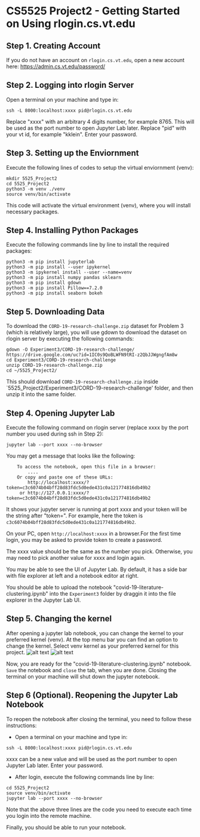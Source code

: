 # CS5525 Project2 - Getting Started on Using rlogin.cs.vt.edu

## Step 1. Creating Account
If you do not have an account on `rlogin.cs.vt.edu`, open a new account here: https://admin.cs.vt.edu/password/

## Step 2. Logging into rlogin Server
Open a terminal on your machine and type in:

```
ssh -L 8000:localhost:xxxx pid@rlogin.cs.vt.edu
````

Replace "xxxx" with an arbitrary 4 digits number, for example 8765. This will be used as the port number to open Jupyter Lab later. 
Replace "pid" with your vt id, for example "kklein".
Enter your password.

## Step 3. Setting up the Enviornment

Execute the following lines of codes to setup the virtual enviornment (venv):

```
mkdir 5525_Project2
cd 5525_Project2
python3 -m venv ./venv
source venv/bin/activate
```
This code will activate the virtual environment (venv), where you will install necessary packages.

## Step 4. Installing Python Packages

Execute the following commands line by line to install the required packages:
	
```
python3 -m pip install jupyterlab
python3 -m pip install --user ipykernel
python3 -m ipykernel install --user --name=venv
python3 -m pip install numpy pandas sklearn
python3 -m pip install gdown
python3 -m pip install Pillow==7.2.0
python3 -m pip install seaborn bokeh
```

## Step 5. Downloading Data

To download the `CORD-19-research-challenge.zip` dataset for Problem 3 (which is relatively large), you will use gdown to download the dataset on rlogin server by executing the following commands:
	
```
gdown -O Experiment3/CORD-19-research-challenge/ https://drive.google.com/uc?id=1IC0s9QoBLWFN9tRI-z2QbJJWgngfAm8w
cd Experiment3/CORD-19-research-challenge
unzip CORD-19-research-challenge.zip
cd ~/5525_Project2/
```

This should download `CORD-19-research-challenge.zip` inside `5525_Project2/Experiment3/CORD-19-research-challenge' folder, and then unzip it into the same folder.

## Step 4. Opening Jupyter Lab

Execute the following command on rlogin server (replace xxxx by the port number you used during ssh in Step 2):
	
```
jupyter lab --port xxxx --no-browser
```

You may get a message that looks like the following:
```
    To access the notebook, open this file in a browser:
        ....
    Or copy and paste one of these URLs:
        http://localhost:xxxx/?token=c3c6074b04bff28d83fdc5d0ede431c0a121774816db49b2
     or http://127.0.0.1:xxxx/?token=c3c6074b04bff28d83fdc5d0ede431c0a121774816db49b2
```

It shows your jupyter server is running at port xxxx and your token will be the string after "token=". For example, here the token is `c3c6074b04bff28d83fdc5d0ede431c0a121774816db49b2`.

On your PC, open `http://localhost:xxxx` in a browser.For the first time login, you may be asked to provide token to create a password.

The xxxx value should be the same as the number you pick. Otherwise, you may need to pick another value for xxxx and login again.

You may be able to see the UI of Jupyter Lab. By default, it has a side bar with file explorer at left and a notebook editor at right.

You should be able to upload the notebook "covid-19-literature-clustering.ipynb" into the `Experiment3` folder by draggin it into the file explorer in the Jupyter Lab UI.

## Step 5. Changing the kernel

After opening a jupyter lab notebook, you can change the kernel to your preferred kernel (venv). At the top menu bar you can find an option to change the kernel. Select venv kernel as your preferred kernel for this project.
![alt text](images/step1.png)
![alt text](images/step2.png)

Now, you are ready for the "covid-19-literature-clustering.ipynb" notebook. `Save` the notebook and `close` the tab, when you are done. Closing the terminal on your machine will shut down the jupyter notebook.

## Step 6 (Optional). Reopening the Jupyter Lab Notebook

To reopen the notebook after closing the terminal, you need to follow these instructions:
- Open a terminal on your machine and type in:

```
ssh -L 8000:localhost:xxxx pid@rlogin.cs.vt.edu
````
xxxx can be a new value and will be used as the port number to open Jupyter Lab later. Enter your password.

- After login, execute the following commands line by line:
	
```
cd 5525_Project2
source venv/bin/activate
jupyter lab --port xxxx --no-browser
```
Note that the above three lines are the code you need to execute each time you login into the remote machine.



<!--
Follow the following:

- Close the terminal and open a new one.
- Use a new value of xxxx, type in:

`ssh -L 8000:localhost:xxxx pid@rlogin.cs.vt.edu`

Double click to open it in the notebook editor.Download the dataset into your machine from Google Drive:
https://drive.google.com/file/d/1IC0s9QoBLWFN9tRI-z2QbJJWgngfAm8w/view

Drag the downloaded "CORD-19-research-challenge.zip" into the file explorer in your Jupyter Lab UI. It will start uploading the file into the remote server. 

It might take a while and please make sure you have stable network connection.Click on the "+" button on top of the file explorer and choose terminal in the popped out tab. Then type in the following:
	
```
cd COVID_clustering
unzip CORD-19-research-challenge.zip
```
-->
Finally, you should be able to run your notebook.
